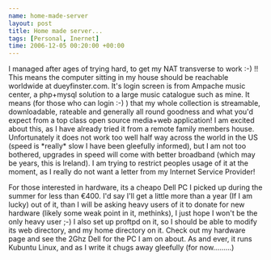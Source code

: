 ```yaml
--- 
name: home-made-server 
layout: post 
title: Home made server... 
tags: [Personal, Inernet]
time: 2006-12-05 00:20:00 +00:00 
--- 
```


I managed after ages of trying hard, to get my NAT transverse to work :-) !!
This means the computer sitting in my house should be reachable worldwide at
dueyfinster.com. It's login screen is from Ampache music center, a php+mysql
solution to a large music catalogue such as mine. It means (for those who can
login :-) ) that my whole collection is streamable, downloadable, rateable and
generally all round goodness and what you'd expect from a top class open
source media+web application! I am excited about this, as I have already tried
it from a remote family members house. Unfortunately it does not work too well
half way across the world in the US (speed is \*really\* slow I have been
gleefully informed), but I am not too bothered, upgrades in speed will come
with better broadband (which may be years, this is Ireland). I am trying to
restrict peoples usage of it at the moment, as I really do not want a letter
from my Internet Service Provider!

For those interested in hardware, its a cheapo Dell PC I picked up during the
summer for less than €400. I'd say I'll get a little more than a year (If I am
lucky) out of it, than I will be asking heavy users of it to donate for new
hardware (likely some weak point in it, methinks), I just hope I won't be the
only heavy user ;-) I also set up proftpd on it, so I should be able to modify
its web directory, and my home directory on it. Check out my hardware page and
see the 2Ghz Dell for the PC I am on about. As and ever, it runs Kubuntu
Linux, and as I write it chugs away gleefully (for now.........)
